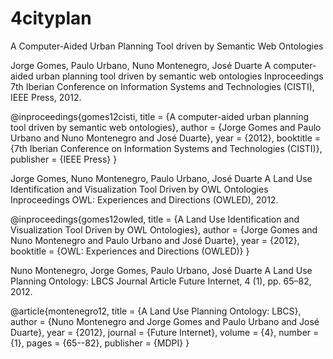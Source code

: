 # 4cityplan
A Computer-Aided Urban Planning Tool driven by Semantic Web Ontologies

Jorge Gomes, Paulo Urbano, Nuno Montenegro, José Duarte
A computer-aided urban planning tool driven by semantic web ontologies Inproceedings
7th Iberian Conference on Information Systems and Technologies (CISTI), IEEE Press, 2012.

@inproceedings{gomes12cisti,
  title = {A computer-aided urban planning tool driven by semantic web ontologies},
  author = {Jorge Gomes and Paulo Urbano and Nuno Montenegro and José Duarte},
  year = {2012},
  booktitle = {7th Iberian Conference on Information Systems and Technologies (CISTI)},
  publisher = {IEEE Press}
}


Jorge Gomes, Nuno Montenegro, Paulo Urbano, José Duarte
A Land Use Identification and Visualization Tool Driven by OWL Ontologies Inproceedings
OWL: Experiences and Directions (OWLED), 2012.

@inproceedings{gomes12owled,
  title = {A Land Use Identification and Visualization Tool Driven by OWL Ontologies},
  author = {Jorge Gomes and Nuno Montenegro and Paulo Urbano and José Duarte},
  year = {2012},
  booktitle = {OWL: Experiences and Directions (OWLED)}
}


Nuno Montenegro, Jorge Gomes, Paulo Urbano, José Duarte
A Land Use Planning Ontology: LBCS Journal Article
Future Internet, 4 (1), pp. 65–82, 2012.

@article{montenegro12,
  title = {A Land Use Planning Ontology: LBCS},
  author = {Nuno Montenegro and Jorge Gomes and Paulo Urbano and José Duarte},
  year = {2012},
  journal = {Future Internet},
  volume = {4},
  number = {1},
  pages = {65--82},
  publisher = {MDPI}
}
